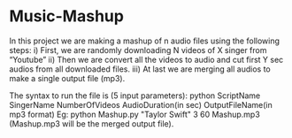 # Music-Mashup
In this project we are making a mashup of n audio files using the following steps:
i) First, we are randomly downloading N videos of X singer from “Youtube”
ii) Then we are convert all the videos to audio and cut first Y sec audios from all downloaded files.
iii) At last we are merging all audios to make a single output file (mp3).

The syntax to run the file is (5 input parameters): python ScriptName SingerName NumberOfVideos AudioDuration(in sec) OutputFileName(in mp3 format)
Eg: python Mashup.py "Taylor Swift" 3 60 Mashup.mp3 (Mashup.mp3 will be the merged output file).
